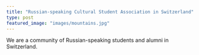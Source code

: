 ```yaml
---
title: "Russian-speaking Cultural Student Association in Switzerland"
type: post
featured_image: "images/mountains.jpg"
---
```


We are a community of Russian-speaking students and alumni in Switzerland.